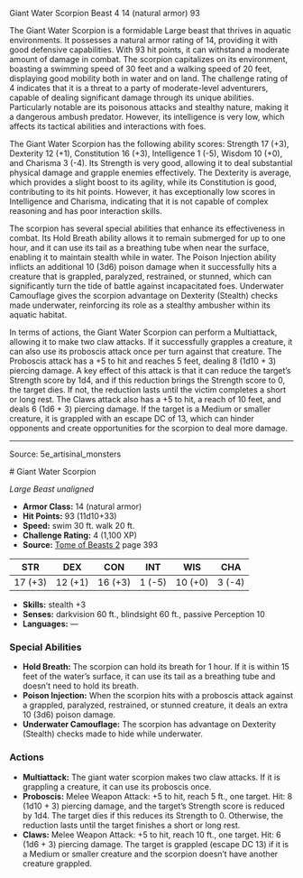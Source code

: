 <MonsterName/>Giant Water Scorpion</MonsterName>
<CreatureType/>Beast</CreatureType>
<CR/>4</CR>
<AC/>14 (natural armor)</AC>
<HP/>93</HP>
<summary>The Giant Water Scorpion is a formidable Large beast that thrives in aquatic environments. It possesses a natural armor rating of 14, providing it with good defensive capabilities. With 93 hit points, it can withstand a moderate amount of damage in combat. The scorpion capitalizes on its environment, boasting a swimming speed of 30 feet and a walking speed of 20 feet, displaying good mobility both in water and on land. The challenge rating of 4 indicates that it is a threat to a party of moderate-level adventurers, capable of dealing significant damage through its unique abilities. Particularly notable are its poisonous attacks and stealthy nature, making it a dangerous ambush predator. However, its intelligence is very low, which affects its tactical abilities and interactions with foes.</summary>

<detail>

The Giant Water Scorpion has the following ability scores: Strength 17 (+3), Dexterity 12 (+1), Constitution 16 (+3), Intelligence 1 (-5), Wisdom 10 (+0), and Charisma 3 (-4). Its Strength is very good, allowing it to deal substantial physical damage and grapple enemies effectively. The Dexterity is average, which provides a slight boost to its agility, while its Constitution is good, contributing to its hit points. However, it has exceptionally low scores in Intelligence and Charisma, indicating that it is not capable of complex reasoning and has poor interaction skills.

The scorpion has several special abilities that enhance its effectiveness in combat. Its Hold Breath ability allows it to remain submerged for up to one hour, and it can use its tail as a breathing tube when near the surface, enabling it to maintain stealth while in water. The Poison Injection ability inflicts an additional 10 (3d6) poison damage when it successfully hits a creature that is grappled, paralyzed, restrained, or stunned, which can significantly turn the tide of battle against incapacitated foes. Underwater Camouflage gives the scorpion advantage on Dexterity (Stealth) checks made underwater, reinforcing its role as a stealthy ambusher within its aquatic habitat.

In terms of actions, the Giant Water Scorpion can perform a Multiattack, allowing it to make two claw attacks. If it successfully grapples a creature, it can also use its proboscis attack once per turn against that creature. The Proboscis attack has a +5 to hit and reaches 5 feet, dealing 8 (1d10 + 3) piercing damage. A key effect of this attack is that it can reduce the target’s Strength score by 1d4, and if this reduction brings the Strength score to 0, the target dies. If not, the reduction lasts until the victim completes a short or long rest. The Claws attack also has a +5 to hit, a reach of 10 feet, and deals 6 (1d6 + 3) piercing damage. If the target is a Medium or smaller creature, it is grappled with an escape DC of 13, which can hinder opponents and create opportunities for the scorpion to deal more damage.</detail>



---

Source: 5e_artisinal_monsters

<statblock>
# Giant Water Scorpion

*Large* *Beast* *unaligned*

- **Armor Class:** 14 (natural armor)
- **Hit Points:** 93 (11d10+33)
- **Speed:** swim 30 ft. walk 20 ft.
- **Challenge Rating:** 4 (1,100 XP)
- **Source:** [Tome of Beasts 2](https://koboldpress.com/kpstore/product/tome-of-beasts-2-for-5th-edition) page 393

| STR | DEX | CON | INT | WIS | CHA |
| --- | --- | --- | --- | --- | --- |
| 17 (+3) | 12 (+1) | 16 (+3) | 1 (-5) | 10 (+0) | 3 (-4) |

- **Skills:** stealth +3
- **Senses:** darkvision 60 ft., blindsight 60 ft., passive Perception 10
- **Languages:** —

### Special Abilities

- **Hold Breath:** The scorpion can hold its breath for 1 hour. If it is within 15 feet of the water’s surface, it can use its tail as a breathing tube and doesn’t need to hold its breath.
- **Poison Injection:** When the scorpion hits with a proboscis attack against a grappled, paralyzed, restrained, or stunned creature, it deals an extra 10 (3d6) poison damage.
- **Underwater Camouflage:** The scorpion has advantage on Dexterity (Stealth) checks made to hide while underwater.

### Actions

- **Multiattack:** The giant water scorpion makes two claw attacks. If it is grappling a creature, it can use its proboscis once.
- **Proboscis:** Melee Weapon Attack: +5 to hit, reach 5 ft., one target. Hit: 8 (1d10 + 3) piercing damage, and the target’s Strength score is reduced by 1d4. The target dies if this reduces its Strength to 0. Otherwise, the reduction lasts until the target finishes a short or long rest.
- **Claws:** Melee Weapon Attack: +5 to hit, reach 10 ft., one target. Hit: 6 (1d6 + 3) piercing damage. The target is grappled (escape DC 13) if it is a Medium or smaller creature and the scorpion doesn’t have another creature grappled.


</statblock>


